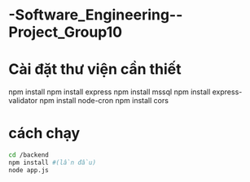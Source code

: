# -Software_Engineering--Project_Group10

# Cài đặt thư viện cần thiết
npm install
npm install express
npm install mssql
npm install express-validator
npm install node-cron
npm install cors



# cách chạy
```bash
cd /backend
npm install #(lần đầu)
node app.js
